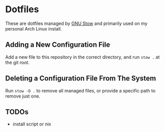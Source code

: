 # Dotfiles

These are dotfiles managed by [GNU Stow](https://www.gnu.org/software/stow/) and primarily used on my personal Arch Linux install.

## Adding a New Configuration File

Add a new file to this repository in the correct directory, and run `stow .` at the git root.

## Deleting a Configuration File From The System

Run `stow -D .` to remove all managed files, or provide a specific path to remove just one.

## TODOs

- install script or nix
